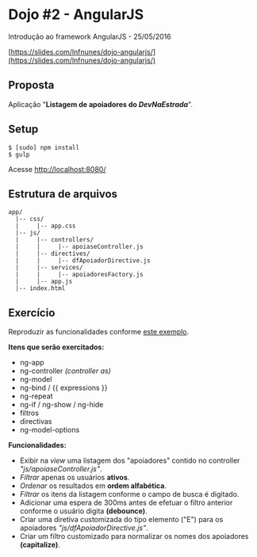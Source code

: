 # Dojo #2 - AngularJS

Introdução ao framework AngularJS - 25/05/2016

[https://slides.com/lnfnunes/dojo-angularjs/](https://slides.com/lnfnunes/dojo-angularjs/)

## Proposta

Aplicação "**Listagem de apoiadores do _DevNaEstrada_**".


## Setup

`$ [sudo] npm install`  
`$ gulp`

Acesse [http://localhost:8080/](http://localhost:8080/)


## Estrutura de arquivos

```
app/
  |-- css/
  |     |-- app.css
  |-- js/
  |     |-- controllers/
  |     |     |-- apoiaseController.js
  |     |-- directives/
  |     |     |-- dfApoiadorDirective.js
  |     |-- services/
  |     |     |-- apoiadoresFactory.js
  |     |-- app.js
  |-- index.html
```

## Exercício
Reproduzir as funcionalidades conforme [este exemplo](http://codepen.io/lnfnunes/full/YqBYpQ/).


**Itens que serão exercitados:**

* ng-app
* ng-controller _(controller as)_
* ng-model
* ng-bind / {{ expressions }}
* ng-repeat
* ng-if / ng-show / ng-hide
* filtros
* directivas
* ng-model-options


**Funcionalidades:**

* Exibir na _view_ uma listagem dos "apoiadores" contido no controller _"js/apoiaseController.js"_.
* _Filtrar_ apenas os usuários **ativos**.
* _Ordenar_ os resultados em **ordem alfabética**.
* _Filtrar_ os itens da listagem conforme o campo de busca é digitado.
* Adicionar uma espera de 300ms antes de efetuar o filtro anterior conforme o usuário digita **(debounce)**.
* Criar uma diretiva customizada do tipo elemento ("E") para os apoiadores _"js/dfApoiadorDirective.js"_.
* Criar um filtro customizado para normalizar os nomes dos apoiadores **(capitalize)**.
